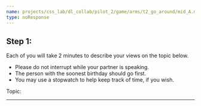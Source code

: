 ```yaml
---
name: projects/css_lab/dl_collab/pilot_2/game/arms/t2_go_around/mid_A.md
type: noResponse
---
```


## Step 1:

Each of you will take 2 minutes to describe your views on the topic below.

- Please do not interrupt while your partner is speaking.
- The person with the soonest birthday should go first.
- You may use a stopwatch to help keep track of time, if you wish.

Topic:

---
